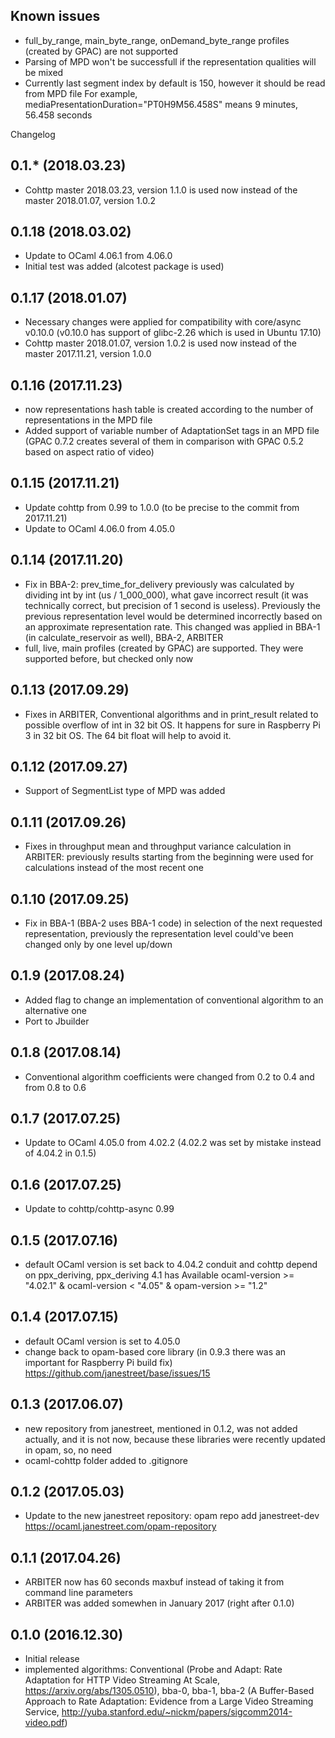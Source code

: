 Known issues
--------------------
* full_by_range, main_byte_range, onDemand_byte_range profiles (created by GPAC) are not supported
* Parsing of MPD won't be successfull if the representation qualities will be mixed
* Currently last segment index by default is 150, however it should be read from MPD file
  For example, mediaPresentationDuration="PT0H9M56.458S" means 9 minutes, 56.458 seconds


Changelog

0.1.* (2018.03.23)
--------------------
* Cohttp master 2018.03.23, version 1.1.0 is used now instead of the master 2018.01.07, version 1.0.2

0.1.18 (2018.03.02)
--------------------
* Update to OCaml 4.06.1 from 4.06.0
* Initial test was added (alcotest package is used)

0.1.17 (2018.01.07)
--------------------
* Necessary changes were applied for compatibility with core/async v0.10.0
  (v0.10.0 has support of glibc-2.26 which is used in Ubuntu 17.10)
* Cohttp master 2018.01.07, version 1.0.2 is used now instead of the master 2017.11.21, version 1.0.0

0.1.16 (2017.11.23)
--------------------
* now representations hash table is created according to the number of representations in the MPD file
* Added support of variable number of AdaptationSet tags in an MPD file
  (GPAC 0.7.2 creates several of them in comparison with GPAC 0.5.2 based on aspect ratio of video)

0.1.15 (2017.11.21)
--------------------
* Update cohttp from 0.99 to 1.0.0 (to be precise to the commit from 2017.11.21)
* Update to OCaml 4.06.0 from 4.05.0

0.1.14 (2017.11.20)
--------------------
* Fix in BBA-2: prev_time_for_delivery previously was calculated by dividing int by int (us / 1_000_000), what gave incorrect result (it was technically correct, but precision of 1 second is useless). Previously the previous representation level would be determined incorrectly based on an approximate representation rate. This changed was applied in BBA-1 (in calculate_reservoir as well), BBA-2, ARBITER
* full, live, main profiles (created by GPAC) are supported. They were supported before, but checked only now

0.1.13 (2017.09.29)
--------------------
* Fixes in ARBITER, Conventional algorithms and in print_result related to possible overflow of int in 32 bit OS.
It happens for sure in Raspberry Pi 3 in 32 bit OS. The 64 bit float will help to avoid it.

0.1.12 (2017.09.27)
--------------------
* Support of SegmentList type of MPD was added

0.1.11 (2017.09.26)
--------------------
* Fixes in throughput mean and throughput variance calculation in ARBITER:
previously results starting from the beginning were used for calculations instead of the most recent one

0.1.10 (2017.09.25)
--------------------
* Fix in BBA-1 (BBA-2 uses BBA-1 code) in selection of the next requested representation,
previously the representation level could've been changed only by one level up/down

0.1.9 (2017.08.24)
--------------------
* Added flag to change an implementation of conventional algorithm to an alternative one
* Port to Jbuilder

0.1.8 (2017.08.14)
--------------------
* Conventional algorithm coefficients were changed from 0.2 to 0.4 and from 0.8 to 0.6

0.1.7 (2017.07.25)
--------------------
* Update to OCaml 4.05.0 from 4.02.2 (4.02.2 was set by mistake instead of 4.04.2 in 0.1.5)

0.1.6 (2017.07.25)
--------------------
* Update to cohttp/cohttp-async 0.99

0.1.5 (2017.07.16)
--------------------
* default OCaml version is set back to 4.04.2
conduit and cohttp depend on ppx_deriving, ppx_deriving 4.1 has
Available	ocaml-version >= "4.02.1" & ocaml-version < "4.05" & opam-version >= "1.2"

0.1.4 (2017.07.15)
--------------------
* default OCaml version is set to 4.05.0
* change back to opam-based core library (in 0.9.3 there was an important for Raspberry Pi build fix)
https://github.com/janestreet/base/issues/15

0.1.3 (2017.06.07)
--------------------
* new repository from janestreet, mentioned in 0.1.2, was not added actually,
and it is not now, because these libraries were recently updated in opam, so, no need
* ocaml-cohttp folder added to .gitignore

0.1.2 (2017.05.03)
--------------------
* Update to the new janestreet repository:
opam repo add janestreet-dev https://ocaml.janestreet.com/opam-repository

0.1.1 (2017.04.26)
--------------------
* ARBITER now has 60 seconds maxbuf instead of taking it from command line parameters
* ARBITER was added somewhen in January 2017 (right after 0.1.0)

0.1.0 (2016.12.30)
--------------------
* Initial release
* implemented algorithms: Conventional (Probe and Adapt: Rate Adaptation for HTTP Video Streaming At Scale, https://arxiv.org/abs/1305.0510), bba-0, bba-1, bba-2 (A Buffer-Based Approach to Rate Adaptation: Evidence from a Large Video Streaming Service, http://yuba.stanford.edu/~nickm/papers/sigcomm2014-video.pdf)
